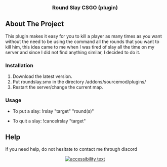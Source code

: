 <p align="center">

  <h3 align="center">Round Slay CSGO (plugin)</h3>
</p>


<!-- ABOUT THE PROJECT -->
## About The Project


This plugin makes it easy for you to kill a player as many times as you want without the need to be using the command all the rounds that you want to kill him, this idea came to me when I was tired of slay all the time on my server and since I did not find anything similar, I decided to do it.

### Installation

1. Download the latest version.
2. Put roundslay.smx in the directory /addons/sourcemod/plugins/
3. Restart the server/change the current map.


### Usage

- To put a slay: !rslay "target" "round(s)"
  
- To quit a slay: !cancelrslay "target"


## Help
If you need help, do not hesitate to contact me through discord

<p align="center">
  <a href="https://discordapp.com/users/733233558113615936">
  <img src="https://discord.c99.nl/widget/theme-1/733233558113615936.png" alt="accessibility text">
</p>

